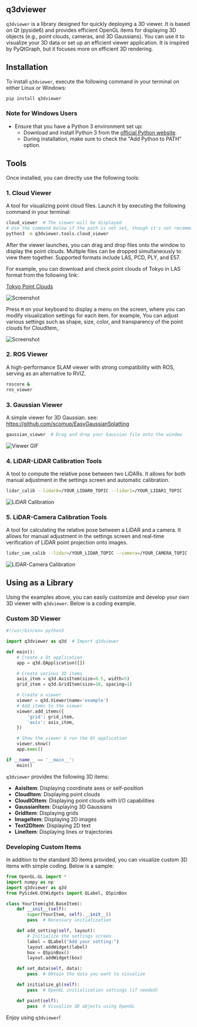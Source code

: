 ## q3dviewer

`q3dviewer` is a library designed for quickly deploying a 3D viewer. It is based on Qt (pyside6) and provides efficient OpenGL items for displaying 3D objects (e.g., point clouds, cameras, and 3D Gaussians). You can use it to visualize your 3D data or set up an efficient viewer application. It is inspired by PyQtGraph, but it focuses more on efficient 3D rendering.

## Installation

To install `q3dviewer`, execute the following command in your terminal on either Linux or Windows:

```bash
pip install q3dviewer
```

### Note for Windows Users

- Ensure that you have a Python 3 environment set up:
  - Download and install Python 3 from the [official Python website](https://www.python.org/downloads/).
  - During installation, make sure to check the "Add Python to PATH" option.

## Tools

Once installed, you can directly use the following tools:

### 1. Cloud Viewer

A tool for visualizing point cloud files. Launch it by executing the following command in your terminal:

```sh
cloud_viewer  # The viewer will be displayed
# Use the command below if the path is not set, though it's not recommended
python3 -m q3dviewer.tools.cloud_viewer
```

After the viewer launches, you can drag and drop files onto the window to display the point clouds. Multiple files can be dropped simultaneously to view them together. Supported formats include LAS, PCD, PLY, and E57.

For example, you can download and check point clouds of Tokyo in LAS format from the following link:

[Tokyo Point Clouds](https://www.geospatial.jp/ckan/dataset/tokyopc-23ku-2024/resource/7807d6d1-29f3-4b36-b0c8-f7aa0ea2cff3)

![Screenshot](https://qiita-image-store.s3.ap-northeast-1.amazonaws.com/0/149168/03c981c6-1aec-e5b9-4536-e07e1e56ff29.png)

Press `M` on your keyboard to display a menu on the screen, where you can modify visualization settings for each item. for example, You can adjust various settings such as shape, size, color, and transparency of the point clouds for CloudItem,.

![Screenshot](https://qiita-image-store.s3.ap-northeast-1.amazonaws.com/0/149168/deeb996a-e419-58f4-6bc2-535099b1b73a.png)

### 2. ROS Viewer

A high-performance SLAM viewer with strong compatibility with ROS, serving as an alternative to RVIZ.

```sh
roscore &
ros_viewer
```

### 3. Gaussian Viewer

A simple viewer for 3D Gaussian.
see: https://github.com/scomup/EasyGaussianSplatting


```sh
gaussian_viewer  # Drag and drop your Gaussian file onto the window
```

![Viewer GIF](https://qiita-image-store.s3.ap-northeast-1.amazonaws.com/0/149168/441e6f5a-214d-f7c1-11bf-5fa79e63b38e.gif)

### 4. LiDAR-LiDAR Calibration Tools

A tool to compute the relative pose between two LiDARs. It allows for both manual adjustment in the settings screen and automatic calibration.

```sh
lidar_calib --lidar0=/YOUR_LIDAR0_TOPIC --lidar1=/YOUR_LIDAR1_TOPIC
```

![LiDAR Calibration](https://qiita-image-store.s3.ap-northeast-1.amazonaws.com/0/149168/5a8a9903-a42a-8322-1d23-0cbecd3fa99a.png)

### 5. LiDAR-Camera Calibration Tools

A tool for calculating the relative pose between a LiDAR and a camera. It allows for manual adjustment in the settings screen and real-time verification of LiDAR point projection onto images.

```sh
lidar_cam_calib --lidar=/YOUR_LIDAR_TOPIC --camera=/YOUR_CAMERA_TOPIC --camera_info=/YOUR_CAMERA_INFO_TOPIC
```

![LiDAR-Camera Calibration](https://qiita-image-store.s3.ap-northeast-1.amazonaws.com/0/149168/f8359820-2ae7-aa37-6577-0fa035f4dd95.png)

## Using as a Library

Using the examples above, you can easily customize and develop your own 3D viewer with `q3dviewer`. Below is a coding example.

### Custom 3D Viewer

```python
#!/usr/bin/env python3

import q3dviewer as q3d  # Import q3dviewer

def main():
    # Create a Qt application
    app = q3d.QApplication([])

    # Create various 3D items
    axis_item = q3d.AxisItem(size=0.5, width=5)
    grid_item = q3d.GridItem(size=10, spacing=1)

    # Create a viewer
    viewer = q3d.Viewer(name='example')
    # Add items to the viewer
    viewer.add_items({
        'grid': grid_item,
        'axis': axis_item,
    })

    # Show the viewer & run the Qt application
    viewer.show()
    app.exec()

if __name__ == '__main__':
    main()
```

`q3dviewer` provides the following 3D items:

- **AxisItem**: Displaying coordinate axes or self-position
- **CloudItem**: Displaying point clouds
- **CloudIOItem**: Displaying point clouds with I/O capabilities
- **GaussianItem**: Displaying 3D Gaussians
- **GridItem**: Displaying grids
- **ImageItem**: Displaying 2D images
- **Text2DItem**: Displaying 2D text
- **LineItem**: Displaying lines or trajectories

### Developing Custom Items

In addition to the standard 3D items provided, you can visualize custom 3D items with simple coding. Below is a sample:

```python
from OpenGL.GL import *
import numpy as np
import q3dviewer as q3d
from PySide6.QtWidgets import QLabel, QSpinBox

class YourItem(q3d.BaseItem):
    def __init__(self):
        super(YourItem, self).__init__()
        pass  # Necessary initialization

    def add_setting(self, layout):
        # Initialize the settings screen
        label = QLabel("Add your setting:")
        layout.addWidget(label)
        box = QSpinBox()
        layout.addWidget(box)

    def set_data(self, data):
        pass  # Obtain the data you want to visualize

    def initialize_gl(self):
        pass  # OpenGL initialization settings (if needed)

    def paint(self):
        pass  # Visualize 3D objects using OpenGL
```

Enjoy using `q3dviewer`!